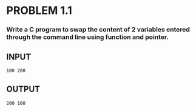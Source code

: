 # PROBLEM 1.1
### Write a C program to swap the content of 2 variables entered through the command line using function and pointer.

## INPUT
```
100 200
```
## OUTPUT
```
200 100
```